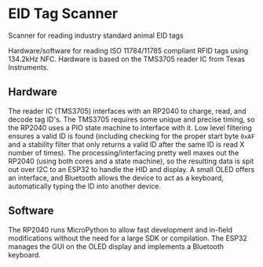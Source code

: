 # EID Tag Scanner
Scanner for reading industry standard animal EID tags

Hardware/software for reading ISO 11784/11785 compliant RFID tags using 134.2kHz NFC. Hardware is based on the TMS3705 reader IC from Texas Instruments.

## Hardware
The reader IC (TMS3705) interfaces with an RP2040 to charge, read, and decode tag ID's. The TMS3705 requires some unique and precise timing, so the RP2040 uses a PIO state machine to interface with it. Low level filtering ensures a valid ID is found (including checking for the proper start byte `0xAF` and a stability filter that only returns a valid ID after the same ID is read X number of times). The processing/interfacing pretty well maxes out the RP2040 (using both cores and a state machine), so the resulting data is spit out over I2C to an ESP32 to handle the HID and display. A small OLED offers an interface, and Bluetooth allows the device to act as a keyboard, automatically typing the ID into another device.

## Software
The RP2040 runs MicroPython to allow fast development and in-field modifications without the need for a large SDK or compilation. The ESP32 manages the GUI on the OLED display and implements a Bluetooth keyboard.
